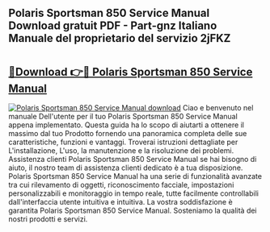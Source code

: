 ## Polaris Sportsman 850 Service Manual Download gratuit PDF - Part-gnz Italiano Manuale del proprietario del servizio 2jFKZ

# <h2><a href="http://dfdd6wg.blite.top/?on=Polaris+Sportsman+850+Service+Manual">🔗Download 👉🔴 Polaris Sportsman 850 Service Manual</a></h2>

[![Polaris Sportsman 850 Service Manual download](https://i.imgur.com/lujVjoI.png)](http://dfdd6wg.blite.top/?on=Polaris+Sportsman+850+Service+Manual)
Ciao e benvenuto nel manuale Dell'utente per il tuo Polaris Sportsman 850 Service Manual appena implementato. Questa guida ha lo scopo di aiutarti a ottenere il massimo dal tuo Prodotto fornendo una panoramica completa delle sue caratteristiche, funzioni e vantaggi. Troverai istruzioni dettagliate per L'installazione, L'uso, la manutenzione e la risoluzione dei problemi. Assistenza clienti Polaris Sportsman 850 Service Manual se hai bisogno di aiuto, il nostro team di assistenza clienti dedicato è a tua disposizione. Polaris Sportsman 850 Service Manual ha una serie di funzionalità avanzate tra cui rilevamento di oggetti, riconoscimento facciale, impostazioni personalizzabili e monitoraggio in tempo reale, tutte facilmente controllabili dall'interfaccia utente intuitiva e intuitiva. La vostra soddisfazione è garantita Polaris Sportsman 850 Service Manual. Sosteniamo la qualità dei nostri prodotti e servizi.
